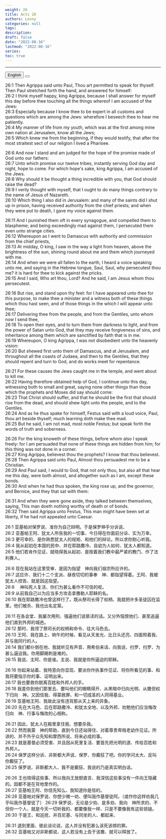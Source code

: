 ```yaml
---
weight: 26
title: Acts 26
authors: Lenny
categories: null
tags: 
description: 
draft: false
date: "2022-08-16"
lastmod: "2022-08-16"
series:
toc: true
---
```



<!--more-->
---

<!-- Tab links -->
<div class="tab">
  <button class="tablinks active" onclick="tablabel(event, 'english')">English</button>
  <button class="tablinks" onclick="tablabel(event, 'chinese')"></button>
  
</div>

<!-- Tab content -->
<div id="english" class="tabcontent" style="display:block">

26:1 Then Agrippa said unto Paul, Thou art permitted to speak for thyself. Then Paul stretched forth the hand, and answered for himself:  
26:2 I think myself happy, king Agrippa, because I shall answer for myself this day before thee touching all the things whereof I am accused of the Jews:  
26:3 Especially because I know thee to be expert in all customs and questions which are among the Jews: wherefore I beseech thee to hear me patiently.  
26:4 My manner of life from my youth, which was at the first among mine own nation at Jerusalem, know all the Jews;  
26:5 Which knew me from the beginning, if they would testify, that after the most straitest sect of our religion I lived a Pharisee.  

26:6 And now I stand and am judged for the hope of the promise made of God unto our fathers:  
26:7 Unto which promise our twelve tribes, instantly serving God day and night, hope to come. For which hope's sake, king Agrippa, I am accused of the Jews.  
26:8 Why should it be thought a thing incredible with you, that God should raise the dead?  
26:9 I verily thought with myself, that I ought to do many things contrary to the name of Jesus of Nazareth.  
26:10 Which thing I also did in Jerusalem: and many of the saints did I shut up in prison, having received authority from the chief priests; and when they were put to death, I gave my voice against them.  

26:11 And I punished them oft in every synagogue, and compelled them to blaspheme; and being exceedingly mad against them, I persecuted them even unto strange cities.  
26:12 Whereupon as I went to Damascus with authority and commission from the chief priests,  
26:13 At midday, O king, I saw in the way a light from heaven, above the brightness of the sun, shining round about me and them which journeyed with me.  
26:14 And when we were all fallen to the earth, I heard a voice speaking unto me, and saying in the Hebrew tongue, Saul, Saul, why persecutest thou me? it is hard for thee to kick against the pricks.  
26:15 And I said, Who art thou, Lord? And he said, I am Jesus whom thou persecutest.  

26:16 But rise, and stand upon thy feet: for I have appeared unto thee for this purpose, to make thee a minister and a witness both of these things which thou hast seen, and of those things in the which I will appear unto thee;  
26:17 Delivering thee from the people, and from the Gentiles, unto whom now I send thee,  
26:18 To open their eyes, and to turn them from darkness to light, and from the power of Satan unto God, that they may receive forgiveness of sins, and inheritance among them which are sanctified by faith that is in me.  
26:19 Whereupon, O king Agrippa, I was not disobedient unto the heavenly vision:  
26:20 But shewed first unto them of Damascus, and at Jerusalem, and throughout all the coasts of Judaea, and then to the Gentiles, that they should repent and turn to God, and do works meet for repentance.  

26:21 For these causes the Jews caught me in the temple, and went about to kill me.  
26:22 Having therefore obtained help of God, I continue unto this day, witnessing both to small and great, saying none other things than those which the prophets and Moses did say should come:  
26:23 That Christ should suffer, and that he should be the first that should rise from the dead, and should shew light unto the people, and to the Gentiles.  
26:24 And as he thus spake for himself, Festus said with a loud voice, Paul, thou art beside thyself; much learning doth make thee mad.  
26:25 But he said, I am not mad, most noble Festus; but speak forth the words of truth and soberness.  

26:26 For the king knoweth of these things, before whom also I speak freely: for I am persuaded that none of these things are hidden from him; for this thing was not done in a corner.  
26:27 King Agrippa, believest thou the prophets? I know that thou believest.  
26:28 Then Agrippa said unto Paul, Almost thou persuadest me to be a Christian.  
26:29 And Paul said, I would to God, that not only thou, but also all that hear me this day, were both almost, and altogether such as I am, except these bonds.  
26:30 And when he had thus spoken, the king rose up, and the governor, and Bernice, and they that sat with them:  

26:31 And when they were gone aside, they talked between themselves, saying, This man doeth nothing worthy of death or of bonds.  
26:32 Then said Agrippa unto Festus, This man might have been set at liberty, if he had not appealed unto Caesar.  
</div>

<div id="chinese" class="tabcontent">

26:1 亚基帕对保罗说、准你为自己辩明。于是保罗伸手分诉说、  
26:2 亚基帕王阿、犹太人所告我的一切事、今日得在你面前分诉、实为万幸。  
26:3 更可幸的、是你熟悉犹太人的规矩、和他们的辩论。所以求你耐心听我。  
26:4 我从起初在本国的民中、并在耶路撒冷、自幼为人如何、犹太人都知道。  
26:5 他们若肯作见证、就晓得我从起初、是按着我们教中最严紧的教门、作了法利赛人。  

26:6 现在我站在这里受审、是因为指望　神向我们祖宗所应许的。  
26:7 这应许、我们十二个支派、昼夜切切的事奉　神、都指望得着。王阿、我被犹太人控告、就是因这指望。  
26:8 　神叫死人复活、你们为甚么看作不可信的呢。  
26:9 从前我自己以为应当多方攻击拿撒勒人耶稣的名。  
26:10 我在耶路撒冷也曾这样行了。既从祭司长得了权柄、我就把许多圣徒囚在监里。他们被杀、我也出名定案。  

26:11 在各会堂、我屡次用刑、强逼他们说亵渎的话。又分外恼恨他们、甚至追逼他们直到外邦的城邑。  
26:12 那时、我领了祭司长的权柄和命令、往大马色去。  
26:13 王阿、我在路上、晌午的时候、看见从天发光、比日头还亮、四面照着我、并与我同行的人。  
26:14 我们都仆倒在地、我就听见有声音、用希伯来话、向我说、扫罗、扫罗、为甚么逼迫我。你用脚踢刺是难的。  
26:15 我说、主阿、你是谁。主说、我就是你所逼迫的耶稣。  

26:16 你起来站着、我特意向你显现、要派你作执事作见证、将你所看见的事、和我将要指示你的事、证明出来。  
26:17 我也要救你脱离百姓和外邦人的手。  
26:18 我差你到他们那里去、要叫他们的眼睛得开、从黑暗中归向光明、从撒但权下归向　神。又因信我、得蒙赦罪、和一切成圣的人同得基业。  
26:19 亚基帕王阿、我故此没有违背那从天上来的异象。  
26:20 先在大马色、后在耶路撒冷、和犹太全地、以及外邦、劝勉他们应当悔改归向　神、行事与悔改的心相称。  

26:21 因此、犹太人在殿里拿住我、想要杀我。  
26:22 然而我蒙　神的帮助、直到今日还站得住、对着尊贵卑贱老幼作见证。所讲的、并不外乎众先知和摩西所说、将来必成的事。  
26:23 就是基督必须受害、并且因从死里复活、要首先把光明的道、传给百姓和外邦人。  
26:24 保罗这样分诉、非斯都大声说、保罗、你癫狂了吧。你的学问太大、反叫你癫狂了。  
26:25 保罗说、非斯都大人、我不是癫狂、我说的乃是真实明白话。  

26:26 王也晓得这些事、所以我向王放胆直言、我深信这些事没有一件向王隐藏的。因都不是在背地里作的。  
26:27 亚基帕王阿、你信先知么、我知道你是信的。  
26:28 亚基帕对保罗说、你想少微一劝、便叫我作基督徒阿。〔或作你这样劝我几乎叫我作基督徒了〕
26:29 保罗说、无论是少劝、是多劝、我向　神所求的、不但你一个人、就是今天一切听我的、都要像我一样、只是不要像我有这些锁链。  
26:30 于是王、和巡抚、并百尼基、与同坐的人、都起来、  

26:31 退到里面、彼此谈论说、这人并没有犯甚么该死该绑的罪。  
26:32 亚基帕又对非斯都说、这人若没有上告于该撒、就可以释放了。  
</div>